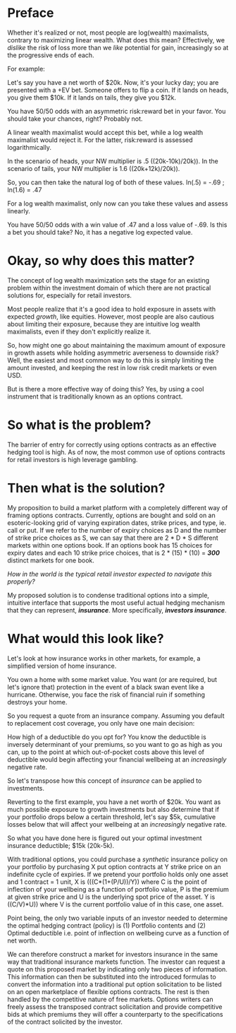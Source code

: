 # Preface

Whether it's realized or not, most people are log(wealth) maximalists, contrary to maximizing linear wealth. What does this mean? Effectively, we *dislike* the risk of loss more than we *like* potential for gain, increasingly so at the progressive ends of each.

For example:

Let's say you have a net worth of $20k. Now, it's your lucky day; you are presented with a +EV bet.
Someone offers to flip a coin. If it lands on heads, you give them $10k. If it lands on tails, they give you $12k.

You have 50/50 odds with an asymmetric risk:reward bet in your favor. You should take your chances, right? Probably not.

A linear wealth maximalist would accept this bet, while a log wealth maximalist would reject it. For the latter, risk:reward is assessed logarithmically.

In the scenario of heads, your NW multiplier is .5 ((20k-10k)/20k)).
In the scenario of tails, your NW multiplier is 1.6 ((20k+12k)/20k)).

So, you can then take the natural log of both of these values. ln(.5) = -.69 ; ln(1.6) = .47

For a log wealth maximalist, only now can you take these values and assess linearly.

You have 50/50 odds with a win value of .47 and a loss value of -.69. Is this a bet you should take? No, it has a negative log expected value.


# Okay, so why does this matter? 

The concept of log wealth maximization sets the stage for an existing problem within the investment domain of which there are not practical solutions for, especially for retail investors.

Most people realize that it's a good idea to hold exposure in assets with expected *growth*, like equities. However, most people are also cautious about limiting their exposure, because they are intuitive log wealth maximalists, even if they don't explicitly realize it. 

So, how might one go about maintaining the maximum amount of exposure in growth assets while holding asymmetric averseness to downside risk? Well, the easiest and most common way to do this is simply limiting the amount invested, and keeping the rest in low risk credit markets or even USD.

But is there a more effective way of doing this? Yes, by using a cool instrument that is traditionally known as an options contract.

# So what is the problem?

The barrier of entry for correctly using options contracts as an effective hedging tool is high. As of now, the most common use of options contracts for retail investors is high leverage gambling.

# Then what is the solution?

My proposition to build a market platform with a completely different way of framing options contracts. Currently, options are bought and sold on an esoteric-looking grid of varying expiration dates, strike prices, and type, ie. call or put. If we refer to the number of expiry choices as D and the number of strike price choices as S, we can say that there are 2 * D * S different markets within one options book. If an options book has 15 choices for expiry dates and each 10 strike price choices, that is 2 * (15) * (10) = ***300*** distinct markets for one book.

*How in the world is the typical retail investor expected to navigate this properly?*

My proposed solution is to condense traditional options into a simple, intuitive interface that supports the most useful actual hedging mechanism that they can represent, ***insurance***. More specifically, ***investors insurance***.

# What would this look like?

Let's look at how insurance works in other markets, for example, a simplified version of home insurance.

You own a home with some market value. You want (or are required, but let's ignore that) protection in the event of a black swan event like a hurricane. Otherwise, you face the risk of financial ruin if something destroys your home.

So you request a quote from an insurance company. Assuming you default to replacement cost coverage, you only have one main decision:

How high of a deductible do you opt for? You know the deductible is inversely determinant of your premiums, so you want to go as high as you can, up to the point at which out-of-pocket costs above this level of deductible would begin affecting your financial wellbeing at an *increasingly* negative rate.


So let's transpose how this concept of *insurance* can be applied to investments.

Reverting to the first example, you have a net worth of $20k. You want as much possible exposure to growth investments but also determine that if your portfolio drops below a certain threshold, let's say $5k, cumulative losses below that will affect your wellbeing at an *increasingly* negative rate.

So what you have done here is figured out your optimal investment insurance deductible; $15k (20k-5k).

With traditional options, you could purchase a *synthetic* insurance policy on your portfolio by purchasing X put option contracts at Y strike price on an indefinite cycle of expiries. If we pretend your portfolio holds only one asset and 1 contract = 1 unit, X is (((C*(1+(P/U))/Y)) where C is the point of inflection of your wellbeing as a function of portfolio value, P is the premium at given strike price and U is the underlying spot price of the asset. Y is ((C/V)*U)) where V is the current portfolio value of in this case, one asset.

Point being, the only two variable inputs of an investor needed to determine the optimal hedging contract (policy) is (1) Portfolio contents and (2) Optimal deductible i.e. point of inflection on wellbeing curve as a function of net worth.

We can therefore construct a market for investors insurance in the same way that traditional insurance markets function. The investor can request a quote on this proposed market by indicating only two pieces of information. This information can then be substituted into the introduced formulas to convert the information into a traditional put option solicitation to be listed on an open marketplace of flexible options contracts. The rest is then handled by the competitive nature of free markets. Options writers can freely assess the transposed contract solicitation and provide competitive bids at which premiums they will offer a counterparty to the specifications of the contract solicited by the investor.
